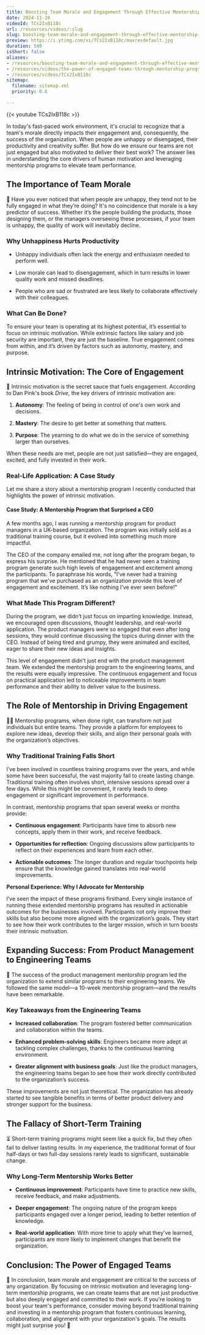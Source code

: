 ```yaml
---
title: Boosting Team Morale and Engagement Through Effective Mentorship Programs
date: 2024-11-10
videoId: TCs2IxB118c
url: /resources/videos/:slug
slug: boosting-team-morale-and-engagement-through-effective-mentorship-programs
preview: https://i.ytimg.com/vi/TCs2IxB118c/maxresdefault.jpg
duration: 540
isShort: false
aliases:
- /resources/boosting-team-morale-and-engagement-through-effective-mentorship-programs
- /resources/videos/the-power-of-engaged-teams-through-mentorship-programs
- /resources/videos/TCs2IxB118c
sitemap:
  filename: sitemap.xml
  priority: 0.6

---
```



{{< youtube TCs2IxB118c >}}

In today's fast-paced work environment, it's crucial to recognize that a team's morale directly impacts their engagement and, consequently, the success of the organization. When people are unhappy or disengaged, their productivity and creativity suffer. But how do we ensure our teams are not just engaged but also motivated to deliver their best work? The answer lies in understanding the core drivers of human motivation and leveraging mentorship programs to elevate team performance.

## **The Importance of Team Morale**

🤔 Have you ever noticed that when people are unhappy, they tend not to be fully engaged in what they’re doing? It's no coincidence that morale is a key predictor of success. Whether it’s the people building the products, those designing them, or the managers overseeing these processes, if your team is unhappy, the quality of work will inevitably decline.

### **Why Unhappiness Hurts Productivity**

- Unhappy individuals often lack the energy and enthusiasm needed to perform well.

- Low morale can lead to disengagement, which in turn results in lower quality work and missed deadlines.

- People who are sad or frustrated are less likely to collaborate effectively with their colleagues.

### **What Can Be Done?**

To ensure your team is operating at its highest potential, it’s essential to focus on intrinsic motivation. While extrinsic factors like salary and job security are important, they are just the baseline. True engagement comes from within, and it’s driven by factors such as autonomy, mastery, and purpose.

## **Intrinsic Motivation: The Core of Engagement**

🔑 Intrinsic motivation is the secret sauce that fuels engagement. According to Dan Pink's book _Drive_, the key drivers of intrinsic motivation are:

1. **Autonomy**: The feeling of being in control of one's own work and decisions.

3. **Mastery**: The desire to get better at something that matters.

5. **Purpose**: The yearning to do what we do in the service of something larger than ourselves.

When these needs are met, people are not just satisfied—they are engaged, excited, and fully invested in their work.

### **Real-Life Application: A Case Study**

Let me share a story about a mentorship program I recently conducted that highlights the power of intrinsic motivation.

#### **Case Study: A Mentorship Program that Surprised a CEO**

A few months ago, I was running a mentorship program for product managers in a UK-based organization. The program was initially sold as a traditional training course, but it evolved into something much more impactful.

The CEO of the company emailed me, not long after the program began, to express his surprise. He mentioned that he had never seen a training program generate such high levels of engagement and excitement among the participants. To paraphrase his words, "I’ve never had a training program that we've purchased as an organization provide this level of engagement and excitement. It’s like nothing I’ve ever seen before!"

### **What Made This Program Different?**

During the program, we didn’t just focus on imparting knowledge. Instead, we encouraged open discussions, thought leadership, and real-world application. The product managers were so engaged that even after long sessions, they would continue discussing the topics during dinner with the CEO. Instead of being tired and grumpy, they were animated and excited, eager to share their new ideas and insights.

This level of engagement didn’t just end with the product management team. We extended the mentorship program to the engineering teams, and the results were equally impressive. The continuous engagement and focus on practical application led to noticeable improvements in team performance and their ability to deliver value to the business.

## **The Role of Mentorship in Driving Engagement**

🧑‍🏫 Mentorship programs, when done right, can transform not just individuals but entire teams. They provide a platform for employees to explore new ideas, develop their skills, and align their personal goals with the organization’s objectives.

### **Why Traditional Training Falls Short**

I’ve been involved in countless training programs over the years, and while some have been successful, the vast majority fail to create lasting change. Traditional training often involves short, intensive sessions spread over a few days. While this might be convenient, it rarely leads to deep engagement or significant improvement in performance.

In contrast, mentorship programs that span several weeks or months provide:

- **Continuous engagement**: Participants have time to absorb new concepts, apply them in their work, and receive feedback.

- **Opportunities for reflection**: Ongoing discussions allow participants to reflect on their experiences and learn from each other.

- **Actionable outcomes**: The longer duration and regular touchpoints help ensure that the knowledge gained translates into real-world improvements.

**Personal Experience: Why I Advocate for Mentorship**

I’ve seen the impact of these programs firsthand. Every single instance of running these extended mentorship programs has resulted in actionable outcomes for the businesses involved. Participants not only improve their skills but also become more aligned with the organization’s goals. They start to see how their work contributes to the larger mission, which in turn boosts their intrinsic motivation.

## **Expanding Success: From Product Management to Engineering Teams**

🚀 The success of the product management mentorship program led the organization to extend similar programs to their engineering teams. We followed the same model—a 10-week mentorship program—and the results have been remarkable.

### **Key Takeaways from the Engineering Teams**

- **Increased collaboration**: The program fostered better communication and collaboration within the teams.

- **Enhanced problem-solving skills**: Engineers became more adept at tackling complex challenges, thanks to the continuous learning environment.

- **Greater alignment with business goals**: Just like the product managers, the engineering teams began to see how their work directly contributed to the organization’s success.

These improvements are not just theoretical. The organization has already started to see tangible benefits in terms of better product delivery and stronger support for the business.

## **The Fallacy of Short-Term Training**

⏳ Short-term training programs might seem like a quick fix, but they often fail to deliver lasting results. In my experience, the traditional format of four half-days or two full-day sessions rarely leads to significant, sustainable change.

### **Why Long-Term Mentorship Works Better**

- **Continuous improvement**: Participants have time to practice new skills, receive feedback, and make adjustments.

- **Deeper engagement**: The ongoing nature of the program keeps participants engaged over a longer period, leading to better retention of knowledge.

- **Real-world application**: With more time to apply what they’ve learned, participants are more likely to implement changes that benefit the organization.

## **Conclusion: The Power of Engaged Teams**

🎯 In conclusion, team morale and engagement are critical to the success of any organization. By focusing on intrinsic motivation and leveraging long-term mentorship programs, we can create teams that are not just productive but also deeply engaged and committed to their work. If you're looking to boost your team's performance, consider moving beyond traditional training and investing in a mentorship program that fosters continuous learning, collaboration, and alignment with your organization's goals. The results might just surprise you! 🌟



